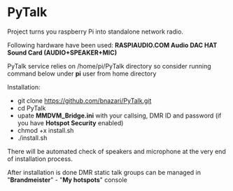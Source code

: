 # PyTalk

Project turns you raspberry Pi into standalone network radio. 

Following hardware have been used: **RASPIAUDIO.COM Audio DAC HAT Sound Card (AUDIO+SPEAKER+MIC)**

PyTalk service relies on /home/pi/PyTalk directory so consider running command below under **pi** user from home directory

Installation:
  - git clone https://github.com/bnazari/PyTalk.git
  - cd PyTalk
  - upate **MMDVM_Bridge.ini** with your callsing, DMR ID and password (if you have **Hotspot Security** enabled)
  - chmod +x install.sh
  - ./install.sh

There will be automated check of speakers and microphone at the very end of installation process.

After installation is done DMR static talk groups can be managed in "**Brandmeister**" - "**My hotspots**" console
